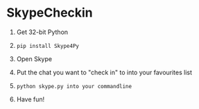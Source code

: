 SkypeCheckin
==============

1. Get 32-bit Python 
2. ```
   pip install Skype4Py
   ```

3. Open Skype
4. Put the chat you want to "check in" to into your favourites list
5. ```
   python skype.py into your commandline
   ```
   
6. Have fun!
